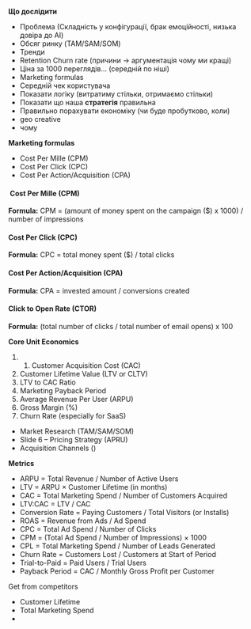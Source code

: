 


**Що дослідити**
- Проблема (Складність у конфігурації, брак емоційності, низька довіра до AI)
- Обсяг ринку (TAM/SAM/SOM)
- Тренди
- Retention Churn rate (причини -> аргументація чому ми кращі)
- Ціна за 1000 переглядів... (середній по ніші)
- Marketing formulas
- Середній чек користувача
- Показати логіку (витратиму стільки, отримаємо стільки)
- Показати що наша **стратегія** правильна
- Правильно порахувати економіку (чи буде пробутково, коли)
- geo creative
- чому 

**Marketing formulas**
- Cost Per Mille (CPM)
- Cost Per Click (CPC)
- Cost Per Action/Acquisition (CPA)


####  Cost Per Mille (CPM)
**Formula:** CPM = (amount of money spent on the campaign ($) x 1000) / number of impressions

#### Cost Per Click (CPC)
**Formula:** CPC = total money spent ($) / total clicks

#### Cost Per Action/Acquisition (CPA)
**Formula:** CPA = invested amount / conversions created

#### Click to Open Rate (CTOR)
**Formula:** (total number of clicks / total number of email opens) x 100


**Core Unit Economics**
1. 1. Customer Acquisition Cost (CAC)
2. Customer Lifetime Value (LTV or CLTV)
3. LTV to CAC Ratio
4. Marketing Payback Period
5. Average Revenue Per User (ARPU)
6. Gross Margin (%)
7. Churn Rate (especially for SaaS)



- Market Research (TAM/SAM/SOM)
- Slide 6 – Pricing Strategy (APRU)
- Acquisition Channels ()


**Metrics**
- ARPU = Total Revenue / Number of Active Users
- LTV = ARPU × Customer Lifetime (in months)
- CAC = Total Marketing Spend / Number of Customers Acquired
- LTV:CAC = LTV / CAC
- Conversion Rate = Paying Customers / Total Visitors (or Installs)
- ROAS = Revenue from Ads / Ad Spend
- CPC = Total Ad Spend / Number of Clicks
- CPM = (Total Ad Spend / Number of Impressions) × 1000
- CPL = Total Marketing Spend / Number of Leads Generated
- Churn Rate = Customers Lost / Customers at Start of Period
- Trial-to-Paid = Paid Users / Trial Users
- Payback Period = CAC / Monthly Gross Profit per Customer


Get from competitors
- Customer Lifetime
- Total Marketing Spend
- 
